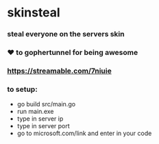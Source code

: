 # skinsteal

### steal everyone on the servers skin
### ❤️ to gophertunnel for being awesome
### https://streamable.com/7niuie

### to setup: <br>
- go build src/main.go
- run main.exe
- type in server ip
- type in server port 
- go to microsoft.com/link and enter in your code
